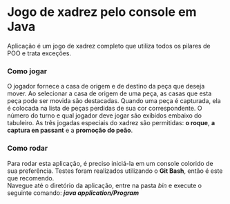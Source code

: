 # Jogo de xadrez pelo console em Java

Aplicação é um jogo de xadrez completo que utiliza todos os pilares de POO e trata exceções. 

### Como jogar
O jogador fornece a casa de origem e de destino da peça que deseja mover. Ao selecionar a casa de origem 
de uma peça, as casas que esta peça pode ser movida são destacadas. Quando uma peça é capturada, ela é colocada na lista de peças perdidas de sua cor 
correspondente. O número do turno e qual jogador deve jogar são exibidos embaixo do tabuleiro. As três jogadas especiais do xadrez são permitidas: **o roque**, **a captura en passant**
e a **promoção do peão**.

### Como rodar
Para rodar esta aplicação, é preciso iniciá-la em um console colorido de sua preferência. Testes foram realizados utilizando o **Git Bash**, então é este que recomendo. 
<br>Navegue até o diretório da aplicação, 
entre na pasta *bin* e execute o seguinte comando: ***java application/Program***




